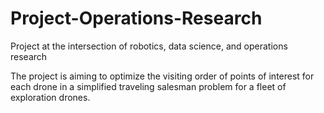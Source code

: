 # Project-Operations-Research
Project at the intersection of robotics, data science, and operations research

The project is aiming to optimize the visiting order of points of interest 
for each drone in a simplified traveling salesman problem for a fleet of exploration drones.
